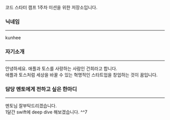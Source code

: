 코드 스타터 캠프 1주차 미션을 위한 저장소입니다.

### 닉네임

---

kunhee

### 자기소개

---

안녕하세요. 애플과 토스를 사랑하는 사람인 건희라고 합니다.  
애플과 토스처럼 세상을 바꿀 수 있는 혁명적인 스타트업을 창업하는 것이 꿈입니다.

### 담당 멘토에게 전하고 싶은 한마디

---

멘토님 잘부탁드리겠습니다.  
1달간 swift에 deep dive 해보겠습니다. ^^7
